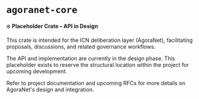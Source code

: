# `agoranet-core`

❄️ **Placeholder Crate – API in Design**

This crate is intended for the ICN deliberation layer (AgoraNet), facilitating proposals, discussions, and related governance workflows.

The API and implementation are currently in the design phase. This placeholder exists to reserve the structural location within the project for upcoming development.

Refer to project documentation and upcoming RFCs for more details on AgoraNet's design and integration. 